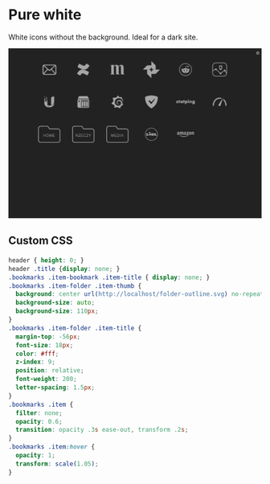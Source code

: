 # Pure white
White icons without the background. Ideal for a dark site.

![Screenshot](README.png)


## Custom CSS
```css
header { height: 0; }
header .title {display: none; }
.bookmarks .item-bookmark .item-title { display: none; }
.bookmarks .item-folder .item-thumb {
  background: center url(http://localhost/folder-outline.svg) no-repeat;
  background-size: auto;
  background-size: 110px;
}
.bookmarks .item-folder .item-title {
  margin-top: -56px;
  font-size: 18px;
  color: #fff;
  z-index: 9;
  position: relative;
  font-weight: 200;
  letter-spacing: 1.5px;
}
.bookmarks .item {
  filter: none;
  opacity: 0.6;
  transition: opacity .3s ease-out, transform .2s;
}
.bookmarks .item:hover {
  opacity: 1;
  transform: scale(1.05);
}
```
